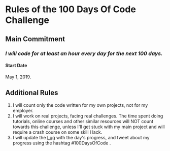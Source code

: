 # Rules of the 100 Days Of Code Challenge

## Main Commitment
### *I will code for at least an hour every day for the next 100 days.*

#### Start Date
May 1, 2019.

## Additional Rules
1. I will count only the code written for my own projects, not for my employer.
2. I will work on real projects, facing real challenges. The time spent doing tutorials, online courses and other similar resources will NOT count towards this challenge, unless I'll get stuck with my main project and will require a crash course on some skill I lack.
3. I will update the  [Log](log.md) with the day's progress, and tweet about my progress using the hashtag #100DaysOfCode .

